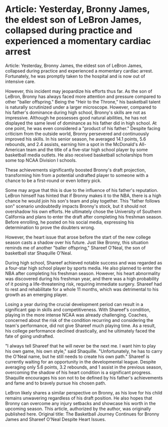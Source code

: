 # Article: Yesterday, Bronny James, the eldest son of LeBron James, collapsed during practice and experienced a momentary cardiac arrest 
 Article: Yesterday, Bronny James, the eldest son of LeBron James, collapsed during practice and experienced a momentary cardiac arrest. Fortunately, he was promptly taken to the hospital and is now out of intensive care.

However, this incident may jeopardize his efforts thus far. As the son of LeBron, Bronny has always faced more attention and pressure compared to other "baller offspring." Being the "Heir to the Throne," his basketball talent is naturally scrutinized under a larger microscope. However, compared to his father's dominance during high school, Bronny's skills are not as impressive. Although he possesses good natural abilities, he has not displayed the same level of dominance as his father did in high school. At one point, he was even considered a "product of his father." Despite facing criticism from the outside world, Bronny persevered and continuously improved his skills. In his senior season, he averaged 14.1 points, 5.6 rebounds, and 2.4 assists, earning him a spot in the McDonald's All-American team and the title of a five-star high school player by some basketball media outlets. He also received basketball scholarships from some top NCAA Division I schools.

These achievements significantly boosted Bronny's draft projection, transforming him from a potential undrafted player to someone with a chance to be a first-round or even lottery pick.

Some may argue that this is due to the influence of his father's reputation. LeBron himself has hinted that if Bronny makes it to the NBA, there is a high chance he would join his son's team and play together. This "father follows son" scenario undoubtedly impacts Bronny's stock, but it should not overshadow his own efforts. He ultimately chose the University of Southern California and plans to enter the draft after completing his freshman season. Before enrolling, he posted on his social media, expressing his determination to prove the doubters wrong.

However, the heart issue that arose before the start of the new college season casts a shadow over his future. Just like Bronny, this situation reminds me of another "baller offspring," Shareef O'Neal, the son of basketball star Shaquille O'Neal.

During high school, Shareef achieved notable success and was regarded as a four-star high school player by sports media. He also planned to enter the NBA after completing his freshman season. However, his heart abnormality was discovered during his freshman year, and there was a high probability of it posing a life-threatening risk, requiring immediate surgery. Shareef had to rest and rehabilitate for a whole 11 months, which was detrimental to his growth as an emerging player.

Losing a year during the crucial development period can result in a significant gap in skills and competitiveness. With Shareef's condition, playing in the more intense NCAA was already challenging. Coaches, concerned about the risk of the condition recurring and considering the team's performance, did not give Shareef much playing time. As a result, his college performance declined drastically, and he ultimately faced the fate of going undrafted.

"I always tell Shareef that he will never be the next me. I want him to play his own game, his own style," said Shaquille. "Unfortunately, he has to carry the O'Neal name, but he still needs to create his own path." Shareef is currently waiting for an opportunity in the developmental league. Despite averaging only 5.6 points, 3.2 rebounds, and 1 assist in the previous season, overcoming the shadow of his heart condition is a significant progress. Shaquille encourages his son not to be defined by his father's achievements and fame and to bravely pursue his chosen path.

LeBron likely shares a similar perspective on Bronny, as his love for his child remains unwavering regardless of his draft position. He also hopes that Bronny can overcome any injury setbacks and showcase his worth in the upcoming season. This article, authorized by the author, was originally published here. Original title: The Basketball Journey Continues for Bronny James and Shareef O'Neal Despite Heart Issues.